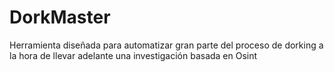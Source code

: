 # DorkMaster
Herramienta diseñada para automatizar gran parte del proceso de dorking a la hora de llevar adelante una investigación basada en Osint
